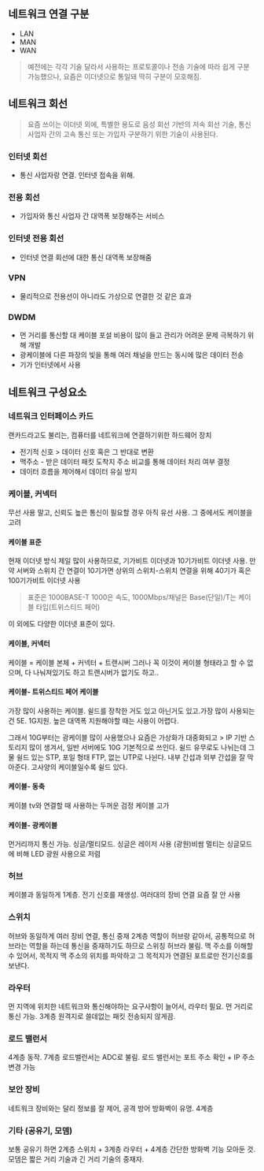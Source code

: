 ## 네트워크 연결 구분
- LAN
- MAN
- WAN
> 예전에는 각각 기술 달라서 사용하는 프로토콜이나 전송 기술에 따라 쉽게 구분 가능했으나, 요즘은 이더넷으로 통일돼 딱히 구분이 모호해짐.

## 네트워크 회선
> 요즘 쓰이는 이더넷 외에, 특별한 용도로 음성 회선 기반의 저속 회선 기술, 통신사업자 간의 고속 통신 또는 가입자 구분하기 위한 기술이 사용된다.

### 인터넷 회선
- 통신 사업자랑 연결. 인터넷 접속을 위해.
### 전용 회선
- 가입자와 통신 사업자 간 대역폭 보장해주는 서비스
### 인터넷 전용 회선
- 인터넷 연결 회선에 대한 통신 대역폭 보장해줌
### VPN
- 물리적으로 전용선이 아니라도 가상으로 연결한 것 같은 효과
### DWDM
- 먼 거리를 통신할 대 케이블 포설 비용이 많이 들고 관리가 어려운 문제 극복하기 위해 개발
- 광케이블에 다른 파장의 빛을 통해 여러 채널을 만드는 동시에 많은 데이터 전송
- 기가 인터넷에서 사용

## 네트워크 구성요소

### 네트워크 인터페이스 카드
랜카드라고도 불리는, 컴퓨터를 네트워크에 연결하기위한 하드웨어 장치
- 전기적 신호 > 데이터 신호 혹은 그 반대로 변환
- 맥주소 - 받은 데이터 패킷 도착지 주소 비교를 통해 데이터 처리 여부 결정
- 데이터 흐름을 제어해서 데이터 유실 방지

### 케이블, 커넥터
무선 사용 말고, 신뢰도 높은 통신이 필요할 경우 아직 유선 사용.
그 중에서도 케이블을 고려
#### 케이블 표준
현재 이더넷 방식 제일 많이 사용하므로, 
기가비트 이더넷과 10기가비트 이더넷 사용. 만약 서버와 스위치 간 연결이 10기가면 상위의 스위치-스위치 연결을 위해 40기가 혹은 100기가비트 이더넷 사용

>표준은 
1000BASE-T
1000은 속도, 1000Mbps/채널은 Base(단일)/T는 케이블 타입(트위스티드 페어)

이 외에도 다양한 이더넷 표준이 있다.

#### 케이블, 커넥터
케이블 = 케이블 본체 + 커넥터 + 트랜시버
그러나 꼭 이것이 케이블 형태라고 할 수 없으며, 다 나눠져있기도 하고 트랜시버가 없기도 하고..

#### 케이블- 트위스티드 페어 케이블
가장 많이 사용하는 케이블. 쉴드를 장착한 거도 있고 아닌거도 있고.가장 많이 사용되는 건 5E. 1G지원.
높은 대역폭 지원해야할 때는 사용이 어렵다.

그래서 10G부터는 광케이블 많이 사용했으나 요즘은 가상화가 대중화되고 > IP 기반 스토리지 많이 생겨서, 일반 서버에도 10G 기본적으로 쓰인다.
쉴드 유무로도 나뉘는데
그물 쉴드 있는 STP, 포일 형태 FTP, 없는 UTP로 나뉜다. 
내부 간섭과 외부 간섭을 잘 막아준다.
고사양의 케이블일수록 쉴드 있다.

#### 케이블- 동축
케이블 tv와 연결할 때 사용하는 두꺼운 검정 케이블
고가

#### 케이블- 광케이블
먼거리까지 통신 가능. 
싱글/멀티모드. 싱글은 레이저 사용 (광원)비쌈
멀티는 싱글모드에 비해 LED 광원 사용으로 저렴

### 허브
케이블과 동일하게 1계층. 전기 신호를 재생성. 여러대의 장비 연결
요즘 잘 안 사용

### 스위치
허브와 동일하게 여러 장비 연결, 통신 중재 2계층
역할이 허브랑 같아서, 공통적으로 허브라는 역할을 하는데 
통신을 중재하기도 하므로 스위칭 허브라 불림.
맥 주소를 이해할 수 있어서, 목적지 맥 주소의 위치를 파악하고 그 목적지가 연결된 포트로만 전기신호를 보낸다.

### 라우터
먼 지역에 위치한 네트워크와 통신해야하는 요구사항이 늘어서, 라우터 필요. 먼 거리로 통신 가능. 3계층
원격지로 쓸데없는 패킷 전송되지 않게끔.

### 로드 밸런서
4계층 동작.
7계층 로드밸런서는 ADC로 불림.
로드 밸런서는 포트 주소 확인 + IP 주소 변경 가능

### 보안 장비 
네트워크 장비와는 달리 정보를 잘 제어, 공격 방어
방화벽이 유명. 4계층

### 기타 (공유기, 모뎀)

보통 공유기 하면 2계층 스위치 + 3계층 라우터 + 4계층 간단한 방화벽 기능 모아둔 것.
모뎀은 짧은 거리 기술과 긴 거리 기술의 중재자.

